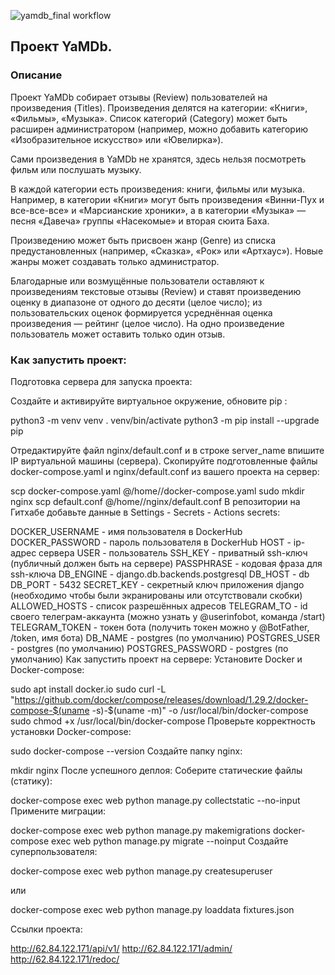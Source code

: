 ![yamdb_final workflow](https://github.com/px2005/yamdb_final/actions/workflows/yamdb_workflow.yml/badge.svg)
## Проект YaMDb.
### Описание
Проект YaMDb собирает отзывы (Review) пользователей на произведения (Titles). Произведения делятся на категории: «Книги», «Фильмы», «Музыка». Список категорий (Category) может быть расширен администратором (например, можно добавить категорию «Изобразительное искусство» или «Ювелирка»).

Сами произведения в YaMDb не хранятся, здесь нельзя посмотреть фильм или послушать музыку.

В каждой категории есть произведения: книги, фильмы или музыка. Например, в категории «Книги» могут быть произведения «Винни-Пух и все-все-все» и «Марсианские хроники», а в категории «Музыка» — песня «Давеча» группы «Насекомые» и вторая сюита Баха.

Произведению может быть присвоен жанр (Genre) из списка предустановленных (например, «Сказка», «Рок» или «Артхаус»). Новые жанры может создавать только администратор.

Благодарные или возмущённые пользователи оставляют к произведениям текстовые отзывы (Review) и ставят произведению оценку в диапазоне от одного до десяти (целое число); из пользовательских оценок формируется усреднённая оценка произведения — рейтинг (целое число). На одно произведение пользователь может оставить только один отзыв.

### Как запустить проект:

Подготовка сервера для запуска проекта:

Создайте и активируйте виртуальное окружение, обновите pip :

python3 -m venv venv
. venv/bin/activate
python3 -m pip install --upgrade pip

Отредактируйте файл nginx/default.conf и в строке server_name впишите IP виртуальной машины (сервера).
Скопируйте подготовленные файлы docker-compose.yaml и nginx/default.conf из вашего проекта на сервер:

scp docker-compose.yaml <username>@<host>/home/<username>/docker-compose.yaml
sudo mkdir nginx
scp default.conf <username>@<host>/home/<username>/nginx/default.conf
В репозитории на Гитхабе добавьте данные в Settings - Secrets - Actions secrets:

DOCKER_USERNAME - имя пользователя в DockerHub
DOCKER_PASSWORD - пароль пользователя в DockerHub
HOST - ip-адрес сервера
USER - пользователь
SSH_KEY - приватный ssh-ключ (публичный должен быть на сервере)
PASSPHRASE - кодовая фраза для ssh-ключа
DB_ENGINE - django.db.backends.postgresql
DB_HOST - db
DB_PORT - 5432
SECRET_KEY - секретный ключ приложения django (необходимо чтобы были экранированы или отсутствовали скобки)
ALLOWED_HOSTS - список разрешённых адресов
TELEGRAM_TO - id своего телеграм-аккаунта (можно узнать у @userinfobot, команда /start)
TELEGRAM_TOKEN - токен бота (получить токен можно у @BotFather, /token, имя бота)
DB_NAME - postgres (по умолчанию)
POSTGRES_USER - postgres (по умолчанию)
POSTGRES_PASSWORD - postgres (по умолчанию)
Как запустить проект на сервере:
Установите Docker и Docker-compose:

sudo apt install docker.io
sudo curl -L "https://github.com/docker/compose/releases/download/1.29.2/docker-compose-$(uname -s)-$(uname -m)" -o /usr/local/bin/docker-compose
sudo chmod +x /usr/local/bin/docker-compose
Проверьте корректность установки Docker-compose:

sudo  docker-compose --version
Создайте папку nginx:

mkdir nginx
После успешного деплоя:
Соберите статические файлы (статику):

docker-compose exec web python manage.py collectstatic --no-input
Примените миграции:

docker-compose exec web python manage.py makemigrations
docker-compose exec web python manage.py migrate --noinput
Создайте суперпользователя:

docker-compose exec web python manage.py createsuperuser

или

docker-compose exec web python manage.py loaddata fixtures.json

Ссылки проекта:

http://62.84.122.171/api/v1/ http://62.84.122.171/admin/ http://62.84.122.171/redoc/
